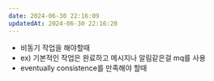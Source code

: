 ```yaml
---
date: 2024-06-30 22:16:09
updatedAt: 2024-06-30 22:16:20
---
```

- 비동기 작업을 해야할때
- ex) 기본적인 작업은 완료하고 메시지나 알림같은걸 mq를 사용
- eventually consistence를 만족해야 할때